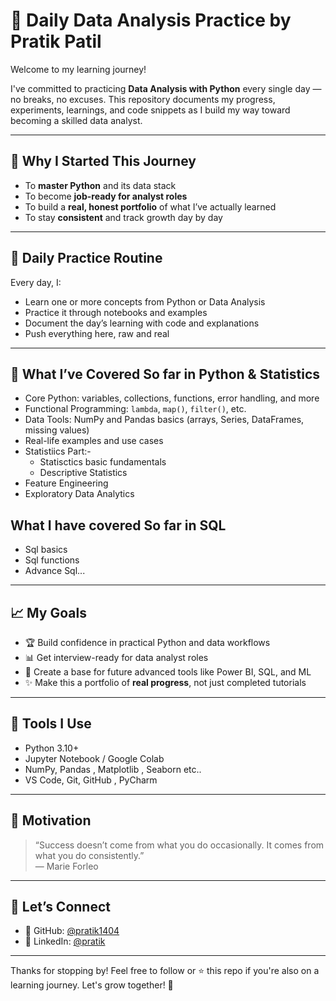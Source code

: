 # 📘 Daily Data Analysis Practice by Pratik Patil

Welcome to my learning journey!

I've committed to practicing **Data Analysis with Python** every single day — no breaks, no excuses. This repository documents my progress, experiments, learnings, and code snippets as I build my way toward becoming a skilled data analyst.

---

## 🚀 Why I Started This Journey

- To **master Python** and its data stack
- To become **job-ready for analyst roles** 
- To build a **real, honest portfolio** of what I’ve actually learned
- To stay **consistent** and track growth day by day

---

## 📅 Daily Practice Routine

Every day, I:
- Learn one or more concepts from Python or Data Analysis
- Practice it through notebooks and examples
- Document the day’s learning with code and explanations
- Push everything here, raw and real


---

## 🧠 What I’ve Covered So far in Python & Statistics

- Core Python: variables, collections, functions, error handling, and more
- Functional Programming: `lambda`, `map()`, `filter()`, etc.
- Data Tools: NumPy and Pandas basics (arrays, Series, DataFrames, missing values)
- Real-life examples and use cases
- Statistiics Part:-
  * Statisctics basic fundamentals
  * Descriptive Statistics
- Feature Engineering
- Exploratory Data Analytics

## What I have covered So far in SQL
- Sql basics
- Sql functions
- Advance Sql...
---

## 📈 My Goals

- 🏆 Build confidence in practical Python and data workflows
- 📊 Get interview-ready for data analyst roles
- 🧾 Create a base for future advanced tools like Power BI, SQL, and ML
- ✨ Make this a portfolio of **real progress**, not just completed tutorials

---

## 💼 Tools I Use

- Python 3.10+
- Jupyter Notebook / Google Colab 
- NumPy, Pandas , Matplotlib , Seaborn etc.. 
- VS Code, Git, GitHub , PyCharm 

---

## 📣 Motivation

> “Success doesn’t come from what you do occasionally. It comes from what you do consistently.”  
> — Marie Forleo

---

## 🤝 Let’s Connect

- 🔗 GitHub: [@pratik1404](https://github.com/pratik1404)
- 🔗 LinkedIn: [@pratik](https://www.linkedin.com/in/patilpratikmanohar/)

---

Thanks for stopping by! Feel free to follow or ⭐ this repo if you're also on a learning journey. Let's grow together! 💪
